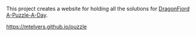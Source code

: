 
This project creates a website for holding all the solutions for [DragonFjord A-Puzzle-A-Day](https://www.dragonfjord.com/product/a-puzzle-a-day).

https://mtelvers.github.io/puzzle
